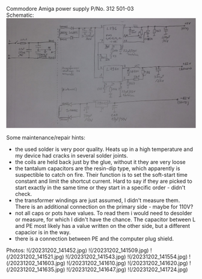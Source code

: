 Commodore Amiga power supply P/No. 312 501-03  
Schematic:
![schematic](/schematic.jpg)

Some maintenance/repair hints:
- the used solder is very poor quality. Heats up in a high temperature and my device had cracks in several solder joints.
- the coils are held back just by the glue, without it they are very loose
- the tantalum capacitors are the resin-dip type, which apparently is suspectible to catch on fire. Their function is to set the soft-start time constant and limit the shortcut current. Hard to say if they are picked to start exactly in the same time or they start in a specific order - didn't check.
- the transformer windings are just assumed, I didn't measure them. There is an additional connection on the primary side - maybe for 110V?
- not all caps or pots have values. To read them i would need to desolder or measure, for which I didn't have the chance. The capacitor between L and PE most likely has a value written on the other side, but a different capacior is in the way.
- there is a connection between PE and the computer plug shield.

Photos:
!(/20231202_141452.jpg)
!(/20231202_141509.jpg)
!(/20231202_141521.jpg)
!(/20231202_141543.jpg)
!(/20231202_141554.jpg)
!(/20231202_141603.jpg)
!(/20231202_141610.jpg)
!(/20231202_141620.jpg)
!(/20231202_141635.jpg)
!(/20231202_141647.jpg)
!(/20231202_141724.jpg)
